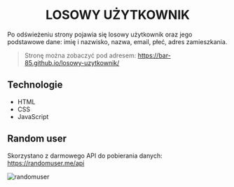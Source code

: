 <h1 align="center"> LOSOWY UŻYTKOWNIK </h1>
Po odświeżeniu strony pojawia się losowy użytkownik oraz jego podstawowe dane: imię i nazwisko, nazwa, email, płeć, adres zamieszkania.


>Stronę można zobaczyć pod adresem: https://bar-85.github.io/losowy-uzytkownik/



## Technologie
- HTML
- CSS
- JavaScript



## Random user
Skorzystano z darmowego API do pobierania danych: https://randomuser.me/api


![randomuser](https://user-images.githubusercontent.com/105555319/168482461-fa1f6a92-e92f-476d-b711-ef2011992139.png)


